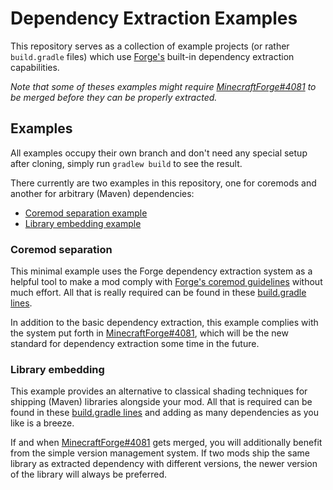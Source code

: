 Dependency Extraction Examples
==============================

This repository serves as a collection of example projects (or rather `build.gradle` files) which use [Forge's](https://github.com/MinecraftForge/MinecraftForge) built-in dependency extraction capabilities.

*Note that some of theses examples might require [MinecraftForge#4081](https://github.com/MinecraftForge/MinecraftForge/pull/4081) to be merged before they can be properly extracted.*

Examples
--------

All examples occupy their own branch and don't need any special setup after cloning, simply run `gradlew build` to see the result.

There currently are two examples in this repository, one for coremods and another for arbitrary (Maven) dependencies:

 - [Coremod separation example](https://github.com/PaleoCrafter/Dependency-Extraction-Example/tree/coremod-separation/#coremod-separation)
 - [Library embedding example](https://github.com/PaleoCrafter/Dependency-Extraction-Example/tree/library-embedding/#library-embedding)
 
### Coremod separation

This minimal example uses the Forge dependency extraction system as a helpful tool to make a mod comply with [Forge's coremod guidelines](http://www.minecraftforge.net/forum/topic/58706-regarding-minecraft-112-and-policy-changes/) without much effort. All that is really required can be found in these [build.gradle lines](https://github.com/PaleoCrafter/Dependency-Extraction-Example/blob/coremod-separation/build.gradle#L45).

In addition to the basic dependency extraction, this example complies with the system put forth in [MinecraftForge#4081](https://github.com/MinecraftForge/MinecraftForge/pull/4081), which will be the new standard for dependency extraction some time in the future.

### Library embedding

This example provides an alternative to classical shading techniques for shipping (Maven) libraries alongside your mod. All that is required can be found in these [build.gradle lines](https://github.com/PaleoCrafter/Dependency-Extraction-Example/blob/library-embedding/build.gradle#L45) and adding as many dependencies as you like is a breeze.

If and when [MinecraftForge#4081](https://github.com/MinecraftForge/MinecraftForge/pull/4081) gets merged, you will additionally benefit from the simple version management system. If two mods ship the same library as extracted dependency with different versions, the newer version of the library will always be preferred.
